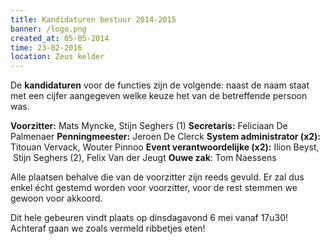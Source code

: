 ```yaml
---
title: Kandidaturen bestuur 2014-2015
banner: /logo.png
created_at: 05-05-2014
time: 23-02-2016
location: Zeus kelder
---
```


De <strong>kandidaturen</strong> voor de functies zijn de volgende: naast de naam staat met een cijfer aangegeven welke keuze het van de betreffende persoon was.

<strong>Voorzitter:</strong> Mats Myncke, Stijn Seghers (1)
<strong>Secretaris:</strong> Feliciaan De Palmenaer
<strong>Penningmeester:</strong> Jeroen De Clerck
<strong>System administrator (x2):</strong> Titouan Vervack, Wouter Pinnoo
<strong>Event verantwoordelijke (x2):</strong> Ilion Beyst,  Stijn Seghers (2), Felix Van der Jeugt
<strong>Ouwe zak</strong>: Tom Naessens

Alle plaatsen behalve die van de voorzitter zijn reeds gevuld. Er zal dus enkel écht gestemd worden voor voorzitter, voor de rest stemmen we gewoon voor akkoord.

Dit hele gebeuren vindt plaats op dinsdagavond 6 mei vanaf 17u30! Achteraf gaan we zoals vermeld ribbetjes eten!